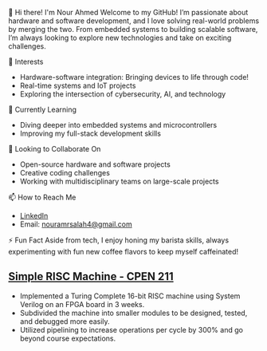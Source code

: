 👋 Hi there! I'm Nour Ahmed
Welcome to my GitHub! I’m passionate about hardware and software development, and I love solving real-world problems by merging the two. From embedded systems to building scalable software, I’m always looking to explore new technologies and take on exciting challenges.

👀 Interests
- Hardware-software integration: Bringing devices to life through code!
- Real-time systems and IoT projects
- Exploring the intersection of cybersecurity, AI, and technology

🌱 Currently Learning
- Diving deeper into embedded systems and microcontrollers
- Improving my full-stack development skills

💞️ Looking to Collaborate On
- Open-source hardware and software projects
- Creative coding challenges
- Working with multidisciplinary teams on large-scale projects

📫 How to Reach Me
- [LinkedIn](https://www.linkedin.com/in/nourahmed04/)
- Email: nouramrsalah4@gmail.com

⚡ Fun Fact
Aside from tech, I enjoy honing my barista skills, always experimenting with fun new coffee flavors to keep myself caffeinated!

## [Simple RISC Machine - CPEN 211](https://nourii4204.github.io/access-code) 
- Implemented a Turing Complete 16-bit RISC machine using System Verilog on an FPGA board in 3 weeks.
- Subdivided the machine into smaller modules to be designed, tested, and debugged more easily.
- Utilized pipelining to increase operations per cycle by 300% and go beyond course expectations.
